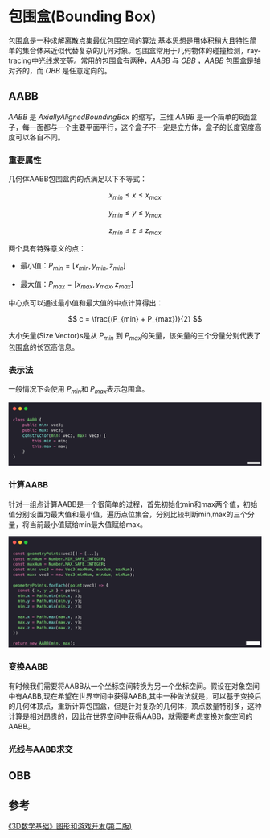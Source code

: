 # 包围盒(Bounding Box)

包围盒是一种求解离散点集最优包围空间的算法,基本思想是用体积稍大且特性简单的集合体来近似代替复杂的几何对象。包围盒常用于几何物体的碰撞检测，ray-tracing中光线求交等。常用的包围盒有两种，$AABB$ 与 $OBB$ ，$AABB$ 包围盒是轴对齐的，而 $OBB$ 是任意定向的。

## AABB

$AABB$ 是 $Axially Aligned Bounding Box$ 的缩写，三维 $AABB$ 是一个简单的6面盒子，每一面都与一个主要平面平行，这个盒子不一定是立方体，盒子的长度宽度高度可以各自不同。

### 重要属性

几何体AABB包围盒内的点满足以下不等式：

$$
x_{min } \leq x \leq x_{max}
$$

$$
y_{min } \leq y \leq y_{max}
$$

$$
z_{min } \leq z \leq z_{max}
$$

两个具有特殊意义的点：

- 最小值：$P_{min} = [x_{min}, y_{min}, z_{min}]$

- 最大值：$P_{max} = [x_{max}, y_{max}, z_{max}]$

中心点可以通过最小值和最大值的中点计算得出：

$$
c = \frac{(P_{min} + P_{max})}{2}
$$

大小矢量(Size Vector)s是从 $P_{min}$ 到 $P_{max}$ ​的矢量，该矢量的三个分量分别代表了包围盒的长宽高信息。

### 表示法

一般情况下会使用 $P_{min}​$ 和 $P_{max}$ ​表示包围盒。

![](../../\images\graphics-mathematics-basic-21-vector-1.jpg)

### 计算AABB

针对一组点计算AABB是一个很简单的过程，首先初始化min和max两个值，初始值分别设置为最大值和最小值，遍历点位集合，分别比较判断min,max的三个分量，将当前最小值赋给min最大值赋给max。

![](../../\images\graphics-mathematics-basic-21-vector-2.jpg)

### 变换AABB

有时候我们需要将AABB从一个坐标空间转换为另一个坐标空间。假设在对象空间中有AABB,现在希望在世界空间中获得AABB,其中一种做法就是，可以基于变换后的几何体顶点，重新计算包围盒，但是针对复杂的几何体，顶点数量特别多，这种计算是相对昂贵的，因此在世界空间中获得AABB，就需要考虑变换对象空间的AABB。

### 光线与AABB求交

## OBB

## 参考

[《3D数学基础》图形和游戏开发(第二版)](https://item.jd.com/12659881.html)
